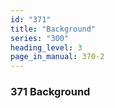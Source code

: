 ```yaml
---
id: "371"
title: "Background"
series: "300"
heading_level: 3
page_in_manual: 370-2
---
```


### 371 Background